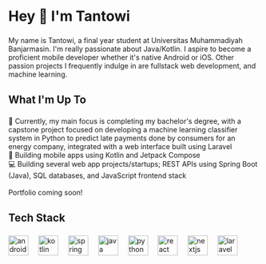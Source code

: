<h1 align="left">Hey 👋 I'm Tantowi</h1>

###

<p align="left">My name is Tantowi, a final year student at Universitas Muhammadiyah Banjarmasin. I'm really passionate about Java/Kotlin. I aspire to become a proficient mobile developer whether it's native Android or iOS. Other passion projects I frequently indulge in are fullstack web development, and machine learning.</p>

###

<h2 align="left">What I'm Up To</h2>

###

<p align="left">📖 Currently, my main focus is completing my bachelor's degree, with a capstone project focused on developing a machine learning classifier system in Python to predict late payments done by consumers for an energy company, integrated with a web interface built using Laravel<br>
📱 Building mobile apps using Kotlin and Jetpack Compose<br>
💻 Building several web app projects/startups; REST APIs using Spring Boot (Java), SQL databases, and JavaScript frontend stack<br><br>Portfolio coming soon!</p>

###

<h2 align="left">Tech Stack</h2>

###

<div align="left">
  <img src="https://cdn.jsdelivr.net/gh/devicons/devicon/icons/androidstudio/androidstudio-original.svg" height="40" alt="androidstudio logo"  />
  <img width="12" />
  <img src="https://cdn.jsdelivr.net/gh/devicons/devicon/icons/kotlin/kotlin-original.svg" height="40" alt="kotlin logo"  />
  <img width="12" />
  <img src="https://cdn.jsdelivr.net/gh/devicons/devicon/icons/spring/spring-original.svg" height="40" alt="spring logo"  />
  <img width="12" />
  <img src="https://cdn.jsdelivr.net/gh/devicons/devicon/icons/java/java-original.svg" height="40" alt="java logo"  />
  <img width="12" />
  <img src="https://cdn.jsdelivr.net/gh/devicons/devicon/icons/python/python-original.svg" height="40" alt="python logo"  />
  <img width="12" />
  <img src="https://cdn.jsdelivr.net/gh/devicons/devicon/icons/react/react-original.svg" height="40" alt="react logo"  />
  <img width="12" />
  <img src="https://cdn.jsdelivr.net/gh/devicons/devicon/icons/nextjs/nextjs-original.svg" height="40" alt="nextjs logo"  />
  <img width="12" />
  <img src="https://cdn.jsdelivr.net/gh/devicons/devicon/icons/laravel/laravel-original.svg" height="40" alt="laravel logo"  />
</div>

###
